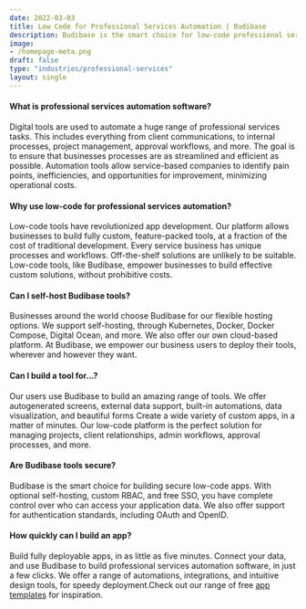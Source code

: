 ```yaml
---
date: 2022-03-03
title: Low Code for Professional Services Automation | Budibase
description: Budibase is the smart choice for low-code professional services automation. Our open-source platform is the fast, cost-effective way to digitize admin processes.
image: 
- /homepage-meta.png
draft: false
type: "industries/professional-services"
layout: single
---
```


#### What is professional services automation software?
Digital tools are used to automate a huge range of professional services tasks. This includes everything from client communications, to internal processes, project management, approval workflows, and more. The goal is to ensure that businesses processes are as streamlined and efficient as possible. Automation tools allow service-based companies to identify pain points, inefficiencies, and opportunities for improvement, minimizing operational costs.

#### Why use low-code for professional services automation?
Low-code tools have revolutionized app development. Our platform allows businesses to build fully custom, feature-packed tools, at a fraction of the cost of traditional development. Every service business has unique processes and workflows. Off-the-shelf solutions are unlikely to be suitable. Low-code tools, like Budibase, empower businesses to build effective custom solutions, without prohibitive costs.

#### Can I self-host Budibase tools?
Businesses around the world choose Budibase for our flexible hosting options. We support self-hosting, through Kubernetes, Docker, Docker Compose, Digital Ocean, and more. We also offer our own cloud-based platform. At Budibase, we empower our business users to deploy their tools, wherever and however they want.

#### Can I build a tool for…?
Our users use Budibase to build an amazing range of tools. We offer autogenerated screens, external data support, built-in automations, data visualization, and beautiful forms Create a wide variety of custom apps, in a matter of minutes. Our low-code platform is the perfect solution for managing projects, client relationships, admin workflows, approval processes, and more.

#### Are Budibase tools secure?
Budibase is the smart choice for building secure low-code apps. With optional self-hosting, custom RBAC, and free SSO, you have complete control over who can access your application data. We also offer support for authentication standards, including OAuth and OpenID.

#### How quickly can I build an app?
Build fully deployable apps, in as little as five minutes. Connect your data, and use Budibase to build professional services automation software, in just a few clicks. We offer a range of automations, integrations, and intuitive design tools, for speedy deployment.Check out our range of free [app templates](https://budibase.com/templates) for inspiration.